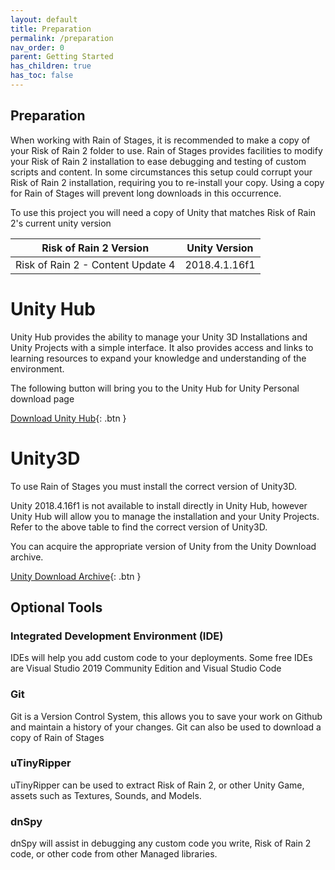 ```yaml
---
layout: default
title: Preparation
permalink: /preparation
nav_order: 0
parent: Getting Started
has_children: true
has_toc: false
---
```


## Preparation

When working with Rain of Stages, it is recommended to make a copy of your Risk of Rain 2 folder to use. 
Rain of Stages provides facilities to modify your Risk of Rain 2 installation to ease debugging and testing of custom scripts and content. 
In some circumstances this setup could corrupt your Risk of Rain 2 installation, requiring you to re-install your copy. Using a copy for Rain of Stages will prevent long downloads in this occurrence.

To use this project you will need a copy of Unity that matches Risk of Rain 2's current unity version

| Risk of Rain 2 Version | Unity Version |
| :----------------------: | :-------------: |
| Risk of Rain 2 - Content Update 4 | 2018.4.1.16f1 |

# Unity Hub

Unity Hub provides the ability to manage your Unity 3D Installations and Unity Projects with a simple interface.
It also provides access and links to learning resources to expand your knowledge and understanding of the environment.

The following button will bring you to the Unity Hub for Unity Personal download page

[Download Unity Hub](https://store.unity.com/download?ref=personal){: .btn }

# Unity3D

To use Rain of Stages you must install the correct version of Unity3D.

Unity 2018.4.16f1 is not available to install directly in Unity Hub, however Unity Hub will allow you to manage the installation and your Unity Projects.
Refer to the above table to find the correct version of Unity3D.

You can acquire the appropriate version of Unity from the Unity Download archive.

[Unity Download Archive](https://unity3d.com/get-unity/download/archive){: .btn }

## Optional Tools

### Integrated Development Environment (IDE) 
IDEs will help you add custom code to your deployments. Some free IDEs are Visual Studio 2019 Community Edition and Visual Studio Code

### Git
Git is a Version Control System, this allows you to save your work on Github and maintain a history of your changes.
Git can also be used to download a copy of Rain of Stages

### uTinyRipper
uTinyRipper can be used to extract Risk of Rain 2, or other Unity Game, assets such as Textures, Sounds, and Models.

### dnSpy
dnSpy will assist in debugging any custom code you write, Risk of Rain 2 code, or other code from other Managed libraries.




